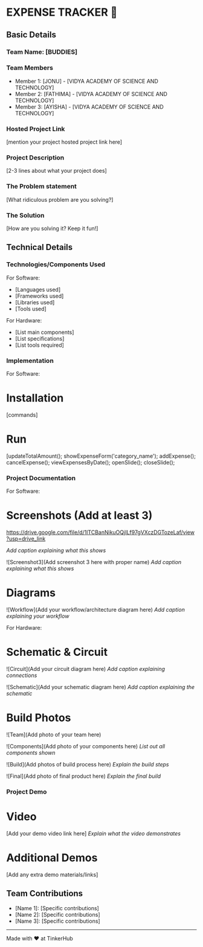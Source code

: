 # EXPENSE TRACKER 🎯


## Basic Details
### Team Name: [BUDDIES]


### Team Members
- Member 1: [JONU] - [VIDYA ACADEMY OF SCIENCE AND TECHNOLOGY]
- Member 2: [FATHIMA] - [VIDYA ACADEMY OF SCIENCE AND TECHNOLOGY]
- Member 3: [AYISHA] - [VIDYA ACADEMY OF SCIENCE AND TECHNOLOGY]

### Hosted Project Link
[mention your project hosted project link here]

### Project Description
[2-3 lines about what your project does]

### The Problem statement
[What ridiculous problem are you solving?]

### The Solution
[How are you solving it? Keep it fun!]

## Technical Details
### Technologies/Components Used
For Software:
- [Languages used]
- [Frameworks used]
- [Libraries used]
- [Tools used]

For Hardware:
- [List main components]
- [List specifications]
- [List tools required]

### Implementation
For Software:
# Installation
[commands]

# Run
[updateTotalAmount();
showExpenseForm('category_name');
addExpense();
cancelExpense();
viewExpensesByDate();
openSlide();
closeSlide();




### Project Documentation
For Software:

# Screenshots (Add at least 3)

https://drive.google.com/file/d/1lTCBanNikuOQjILf97gVXczDGTozeLaf/view?usp=drive_link

*Add caption explaining what this shows*

![Screenshot3](Add screenshot 3 here with proper name)
*Add caption explaining what this shows*

# Diagrams
![Workflow](Add your workflow/architecture diagram here)
*Add caption explaining your workflow*

For Hardware:

# Schematic & Circuit
![Circuit](Add your circuit diagram here)
*Add caption explaining connections*

![Schematic](Add your schematic diagram here)
*Add caption explaining the schematic*

# Build Photos
![Team](Add photo of your team here)


![Components](Add photo of your components here)
*List out all components shown*

![Build](Add photos of build process here)
*Explain the build steps*

![Final](Add photo of final product here)
*Explain the final build*

### Project Demo
# Video
[Add your demo video link here]
*Explain what the video demonstrates*

# Additional Demos
[Add any extra demo materials/links]

## Team Contributions
- [Name 1]: [Specific contributions]
- [Name 2]: [Specific contributions]
- [Name 3]: [Specific contributions]

---
Made with ❤️ at TinkerHub
